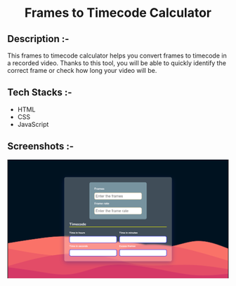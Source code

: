 # <p align="center">Frames to Timecode Calculator</p>

## Description :-

This frames to timecode calculator helps you convert frames to timecode in a recorded video. Thanks to this tool, you will be able to quickly identify the correct frame or check how long your video will be.

## Tech Stacks :-

- HTML
- CSS
- JavaScript

## Screenshots :-

![image](/Calculators/Frames-to-Timecode-Calculator/assets/image.png)